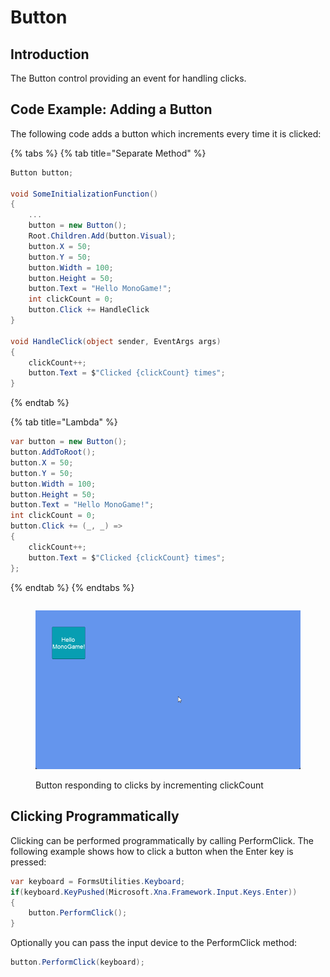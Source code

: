 # Button

## Introduction

The Button control providing an event for handling clicks.

## Code Example: Adding a Button

The following code adds a button which increments every time it is clicked:

{% tabs %}
{% tab title="Separate Method" %}
```csharp
Button button;

void SomeInitializationFunction()
{
    ...
    button = new Button();
    Root.Children.Add(button.Visual);
    button.X = 50;
    button.Y = 50;
    button.Width = 100;
    button.Height = 50;
    button.Text = "Hello MonoGame!";
    int clickCount = 0;
    button.Click += HandleClick
}

void HandleClick(object sender, EventArgs args)
{
    clickCount++;
    button.Text = $"Clicked {clickCount} times";
}
```
{% endtab %}

{% tab title="Lambda" %}
```csharp
var button = new Button();
button.AddToRoot();
button.X = 50;
button.Y = 50;
button.Width = 100;
button.Height = 50;
button.Text = "Hello MonoGame!";
int clickCount = 0;
button.Click += (_, _) =>
{
    clickCount++;
    button.Text = $"Clicked {clickCount} times";
};
```
{% endtab %}
{% endtabs %}

```csharp
```

<figure><img src="../../../../.gitbook/assets/13_08 53 05.gif" alt=""><figcaption><p>Button responding to clicks by incrementing clickCount</p></figcaption></figure>

## Clicking Programmatically

Clicking can be performed programmatically by calling PerformClick. The following example shows how to click a button when the Enter key is pressed:

```csharp
var keyboard = FormsUtilities.Keyboard;
if(keyboard.KeyPushed(Microsoft.Xna.Framework.Input.Keys.Enter))
{
    button.PerformClick();
}
```

Optionally you can pass the input device to the PerformClick method:

```csharp
button.PerformClick(keyboard);
```
